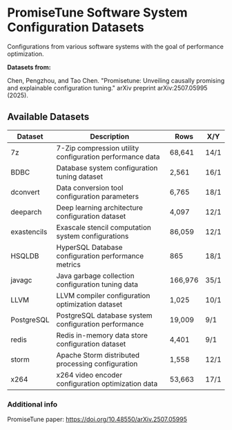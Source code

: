 PromiseTune Software System Configuration Datasets
==========================================

Configurations from various software systems with the goal of performance optimization.

<b>Datasets from:</b>

Chen, Pengzhou, and Tao Chen. "Promisetune: Unveiling causally promising and explainable configuration tuning." arXiv preprint arXiv:2507.05995 (2025).

## Available Datasets

| Dataset | Description | Rows | X/Y |
|---------|-------------|------|-----|
| 7z | 7-Zip compression utility configuration performance data | 68,641 | 14/1 |
| BDBC | Database system configuration tuning dataset | 2,561 | 16/1 |
| dconvert | Data conversion tool configuration parameters | 6,765 | 18/1 |
| deeparch | Deep learning architecture configuration dataset | 4,097 | 12/1 |
| exastencils | Exascale stencil computation system configurations | 86,059 | 12/1 |
| HSQLDB | HyperSQL Database configuration performance metrics | 865 | 18/1 |
| javagc | Java garbage collection configuration tuning data | 166,976 | 35/1 |
| LLVM | LLVM compiler configuration optimization dataset | 1,025 | 10/1 |
| PostgreSQL | PostgreSQL database system configuration performance | 19,009 | 9/1 |
| redis | Redis in-memory data store configuration dataset | 4,401 | 9/1 |
| storm | Apache Storm distributed processing configuration | 1,558 | 12/1 |
| x264 | x264 video encoder configuration optimization data | 53,663 | 17/1 |

### Additional info

PromiseTune paper:
https://doi.org/10.48550/arXiv.2507.05995
